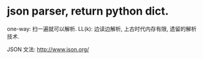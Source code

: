 # json parser, return python dict.

one-way: 扫一遍就可以解析.
LL(k): 边读边解析, 上古时代内存有限, 遗留的解析技术.

JSON 文法: http://www.json.org/